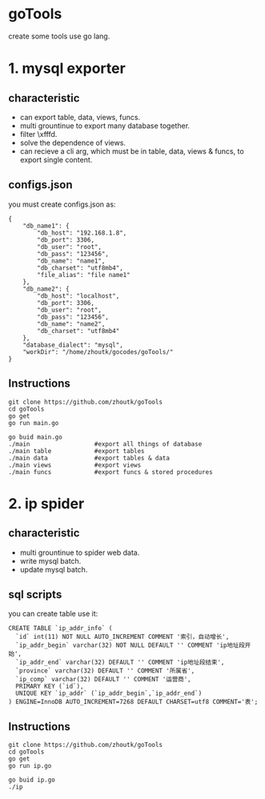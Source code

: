 # goTools
create some tools use go lang.

# 1. mysql exporter

## characteristic
- can export table, data, views, funcs.
- multi grountinue to export many database together.
- filter \xfffd.
- solve the dependence of views.
- can recieve a cli arg, which must be in table, data, views & funcs, to export single content.

## configs.json
you must create configs.json as:

```
{
    "db_name1": {
        "db_host": "192.168.1.8",
        "db_port": 3306,
        "db_user": "root",
        "db_pass": "123456",
        "db_name": "name1",
        "db_charset": "utf8mb4",
        "file_alias": "file name1"
    },
    "db_name2": {
        "db_host": "localhost",
        "db_port": 3306,
        "db_user": "root",
        "db_pass": "123456",
        "db_name": "name2",
        "db_charset": "utf8mb4"
    },
    "database_dialect": "mysql",
    "workDir": "/home/zhoutk/gocodes/goTools/"
}
```
## Instructions
```
git clone https://github.com/zhoutk/goTools
cd goTools
go get
go run main.go

go buid main.go
./main                  #export all things of database
./main table            #export tables
./main data             #export tables & data
./main views            #export views
./main funcs            #export funcs & stored procedures
```

# 2. ip spider

## characteristic
- multi grountinue to spider web data.
- write mysql batch.
- update mysql batch.

## sql scripts
you can create table use it:

```
CREATE TABLE `ip_addr_info` (
  `id` int(11) NOT NULL AUTO_INCREMENT COMMENT '索引，自动增长',
  `ip_addr_begin` varchar(32) NOT NULL DEFAULT '' COMMENT 'ip地址段开始',
  `ip_addr_end` varchar(32) DEFAULT '' COMMENT 'ip地址段结束',
  `province` varchar(32) DEFAULT '' COMMENT '所属省',
  `ip_comp` varchar(32) DEFAULT '' COMMENT '运营商',
  PRIMARY KEY (`id`),
  UNIQUE KEY `ip_addr` (`ip_addr_begin`,`ip_addr_end`)
) ENGINE=InnoDB AUTO_INCREMENT=7268 DEFAULT CHARSET=utf8 COMMENT='表';
```
## Instructions
```
git clone https://github.com/zhoutk/goTools
cd goTools
go get
go run ip.go

go buid ip.go
./ip 
```

